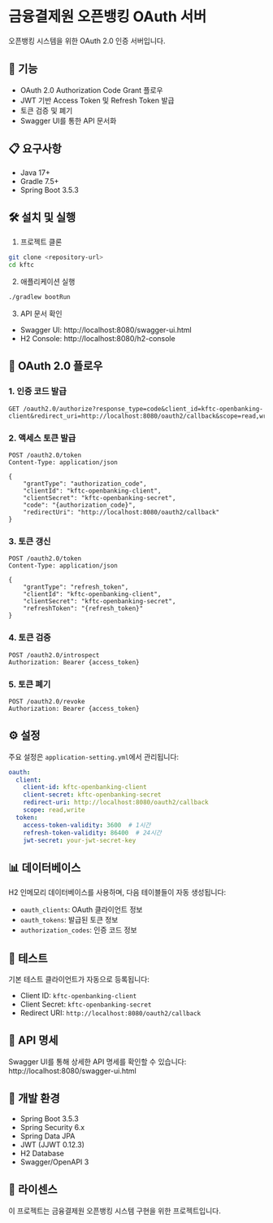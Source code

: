 # 금융결제원 오픈뱅킹 OAuth 서버

오픈뱅킹 시스템을 위한 OAuth 2.0 인증 서버입니다.

## 🚀 기능

- OAuth 2.0 Authorization Code Grant 플로우
- JWT 기반 Access Token 및 Refresh Token 발급
- 토큰 검증 및 폐기
- Swagger UI를 통한 API 문서화

## 📋 요구사항

- Java 17+
- Gradle 7.5+
- Spring Boot 3.5.3

## 🛠 설치 및 실행

1. 프로젝트 클론
```bash
git clone <repository-url>
cd kftc
```

2. 애플리케이션 실행
```bash
./gradlew bootRun
```

3. API 문서 확인
- Swagger UI: http://localhost:8080/swagger-ui.html
- H2 Console: http://localhost:8080/h2-console

## 🔐 OAuth 2.0 플로우

### 1. 인증 코드 발급
```http
GET /oauth2.0/authorize?response_type=code&client_id=kftc-openbanking-client&redirect_uri=http://localhost:8080/oauth2/callback&scope=read,write&user_id=test_user
```

### 2. 액세스 토큰 발급
```http
POST /oauth2.0/token
Content-Type: application/json

{
    "grantType": "authorization_code",
    "clientId": "kftc-openbanking-client",
    "clientSecret": "kftc-openbanking-secret",
    "code": "{authorization_code}",
    "redirectUri": "http://localhost:8080/oauth2/callback"
}
```

### 3. 토큰 갱신
```http
POST /oauth2.0/token
Content-Type: application/json

{
    "grantType": "refresh_token",
    "clientId": "kftc-openbanking-client",
    "clientSecret": "kftc-openbanking-secret",
    "refreshToken": "{refresh_token}"
}
```

### 4. 토큰 검증
```http
POST /oauth2.0/introspect
Authorization: Bearer {access_token}
```

### 5. 토큰 폐기
```http
POST /oauth2.0/revoke
Authorization: Bearer {access_token}
```

## ⚙️ 설정

주요 설정은 `application-setting.yml`에서 관리됩니다:

```yaml
oauth:
  client:
    client-id: kftc-openbanking-client
    client-secret: kftc-openbanking-secret
    redirect-uri: http://localhost:8080/oauth2/callback
    scope: read,write
  token:
    access-token-validity: 3600  # 1시간
    refresh-token-validity: 86400  # 24시간
    jwt-secret: your-jwt-secret-key
```

## 📊 데이터베이스

H2 인메모리 데이터베이스를 사용하며, 다음 테이블들이 자동 생성됩니다:

- `oauth_clients`: OAuth 클라이언트 정보
- `oauth_tokens`: 발급된 토큰 정보
- `authorization_codes`: 인증 코드 정보

## 🧪 테스트

기본 테스트 클라이언트가 자동으로 등록됩니다:
- Client ID: `kftc-openbanking-client`
- Client Secret: `kftc-openbanking-secret`
- Redirect URI: `http://localhost:8080/oauth2/callback`

## 📝 API 명세

Swagger UI를 통해 상세한 API 명세를 확인할 수 있습니다:
http://localhost:8080/swagger-ui.html

## 🔧 개발 환경

- Spring Boot 3.5.3
- Spring Security 6.x
- Spring Data JPA
- JWT (JJWT 0.12.3)
- H2 Database
- Swagger/OpenAPI 3

## 📄 라이센스

이 프로젝트는 금융결제원 오픈뱅킹 시스템 구현을 위한 프로젝트입니다. 